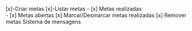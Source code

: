 [x]-Criar metas
[x]-Listar metas
    - [x] Metas realizadas   
    - [x] Metas abertas
   [x] Marcar/Desmarcar metas realizadas
   [x] Remover metas
    Sistema de mensagens
